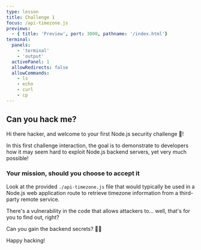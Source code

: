 ```yaml
---
type: lesson
title: Challenge 1
focus: /api-timezone.js
previews:
  - { title: 'Preview', port: 3000, pathname: '/index.html'}
terminal:
  panels:
    - 'terminal'
    - 'output'
  activePanel: 1
  allowRedirects: false
  allowCommands:
    - ls
    - echo
    - curl
    - cp
---
```


## Can you hack me?

Hi there hacker, and welcome to your first Node.js security challenge 👋!

In this first challenge interaction, the goal is to demonstrate to developers how it may seem hard to exploit Node.js backend servers, yet very much possible!

### Your mission, should you choose to accept it

Look at the provided `./api-timezone.js` file that would typically be used in a Node.js web application route to retrieve timezone information from a third-party remote service.

There's a vulnerability in the code that allows attackers to... well, that's for you to find out, right?

Can you gain the backend secrets? 🕵️‍♂️

Happy hacking!
